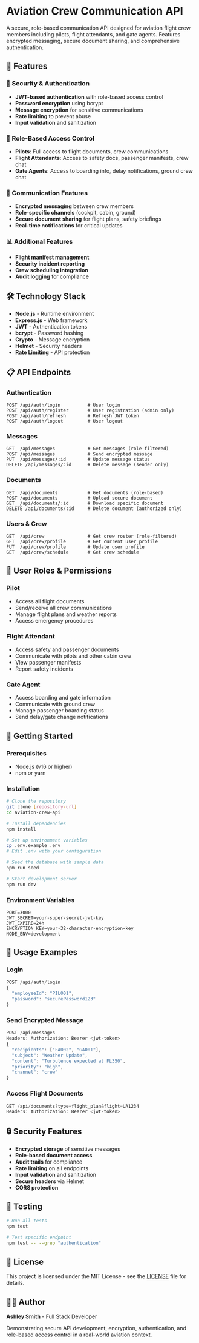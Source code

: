 # Aviation Crew Communication API

A secure, role-based communication API designed for aviation flight crew members including pilots, flight attendants, and gate agents. Features encrypted messaging, secure document sharing, and comprehensive authentication.

## 🚀 Features

### 🔐 Security & Authentication
- **JWT-based authentication** with role-based access control
- **Password encryption** using bcrypt
- **Message encryption** for sensitive communications
- **Rate limiting** to prevent abuse
- **Input validation** and sanitization

### 👥 Role-Based Access Control
- **Pilots**: Full access to flight documents, crew communications
- **Flight Attendants**: Access to safety docs, passenger manifests, crew chat
- **Gate Agents**: Access to boarding info, delay notifications, ground crew chat

### 💬 Communication Features
- **Encrypted messaging** between crew members
- **Role-specific channels** (cockpit, cabin, ground)
- **Secure document sharing** for flight plans, safety briefings
- **Real-time notifications** for critical updates

### 📊 Additional Features
- **Flight manifest management**
- **Security incident reporting**
- **Crew scheduling integration**
- **Audit logging** for compliance

## 🛠️ Technology Stack

- **Node.js** - Runtime environment
- **Express.js** - Web framework
- **JWT** - Authentication tokens
- **bcrypt** - Password hashing
- **Crypto** - Message encryption
- **Helmet** - Security headers
- **Rate Limiting** - API protection

## 📋 API Endpoints

### Authentication
```
POST /api/auth/login          # User login
POST /api/auth/register       # User registration (admin only)
POST /api/auth/refresh        # Refresh JWT token
POST /api/auth/logout         # User logout
```

### Messages
```
GET  /api/messages            # Get messages (role-filtered)
POST /api/messages            # Send encrypted message
PUT  /api/messages/:id        # Update message status
DELETE /api/messages/:id      # Delete message (sender only)
```

### Documents
```
GET  /api/documents           # Get documents (role-based)
POST /api/documents           # Upload secure document
GET  /api/documents/:id       # Download specific document
DELETE /api/documents/:id     # Delete document (authorized only)
```

### Users & Crew
```
GET  /api/crew                # Get crew roster (role-filtered)
GET  /api/crew/profile        # Get current user profile
PUT  /api/crew/profile        # Update user profile
GET  /api/crew/schedule       # Get crew schedule
```

## 🔑 User Roles & Permissions

### Pilot
- Access all flight documents
- Send/receive all crew communications
- Manage flight plans and weather reports
- Access emergency procedures

### Flight Attendant
- Access safety and passenger documents
- Communicate with pilots and other cabin crew
- View passenger manifests
- Report safety incidents

### Gate Agent
- Access boarding and gate information
- Communicate with ground crew
- Manage passenger boarding status
- Send delay/gate change notifications

## 🚦 Getting Started

### Prerequisites
- Node.js (v16 or higher)
- npm or yarn

### Installation
```bash
# Clone the repository
git clone [repository-url]
cd aviation-crew-api

# Install dependencies
npm install

# Set up environment variables
cp .env.example .env
# Edit .env with your configuration

# Seed the database with sample data
npm run seed

# Start development server
npm run dev
```

### Environment Variables
```
PORT=3000
JWT_SECRET=your-super-secret-jwt-key
JWT_EXPIRE=24h
ENCRYPTION_KEY=your-32-character-encryption-key
NODE_ENV=development
```

## 📱 Usage Examples

### Login
```javascript
POST /api/auth/login
{
  "employeeId": "PIL001",
  "password": "securePassword123"
}
```

### Send Encrypted Message
```javascript
POST /api/messages
Headers: Authorization: Bearer <jwt-token>
{
  "recipients": ["FA002", "GA001"],
  "subject": "Weather Update",
  "content": "Turbulence expected at FL350",
  "priority": "high",
  "channel": "crew"
}
```

### Access Flight Documents
```javascript
GET /api/documents?type=flight_plan&flight=UA1234
Headers: Authorization: Bearer <jwt-token>
```

## 🔒 Security Features

- **Encrypted storage** of sensitive messages
- **Role-based document access** 
- **Audit trails** for compliance
- **Rate limiting** on all endpoints
- **Input validation** and sanitization
- **Secure headers** via Helmet
- **CORS protection**

## 🧪 Testing

```bash
# Run all tests
npm test

# Test specific endpoint
npm test -- --grep "authentication"
```

## 📄 License

This project is licensed under the MIT License - see the [LICENSE](LICENSE) file for details.

## 👨‍💻 Author

**Ashley Smith** - Full Stack Developer

Demonstrating secure API development, encryption, authentication, and role-based access control in a real-world aviation context.

